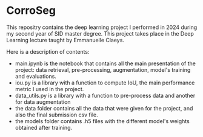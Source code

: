 # CorroSeg
This repositry contains the deep learning project I performed in 2024 during my second year of SID master degree. This project takes place in the Deep Learning lecture taught by Emmanuelle Claeys. 

Here is a description of contents:

- main.ipynb is the notebook that contains all the main presentation of the project: data retrieval, pre-processing, augmentation, model's training and evaluations.
- iou.py is a library with a function to compute IoU, the main performance metric I used in the project.
- data_utils.py is a library with a function to pre-process data and another for data augmentation
- the data folder contains all the data that were given for the project, and also the final submission csv file.
- the models folder contains .h5 files with the different model's weights obtained after training.